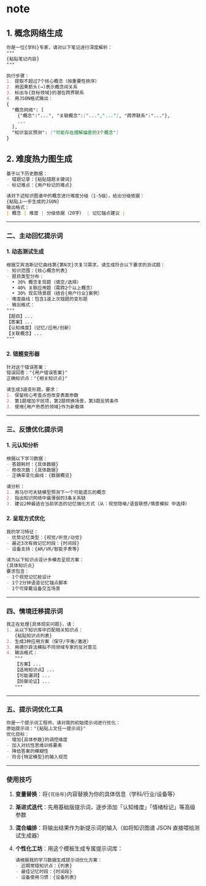 # note

## 1. **概念网络生成**

```markdown
你是一位{学科}专家，请对以下笔记进行深度解析：
"""
{粘贴笔记内容}
"""

执行步骤：
1. 提取不超过7个核心概念（按重要性排序）
2. 用因果箭头(→)表示概念间关系
3. 标出与{目标领域}的潜在跨界联系
4. 用JSON格式输出：
{
  "概念网络": [
    {"概念":"...", "关联概念":["...","..."], "跨界联系":"..."},
    ...
  ],
  "知识盲区预测": ["可能存在理解偏差的3个概念"]
}
```

## 2. **难度热力图生成**

```markdown
基于以下历史数据：
- 错题记录：{粘贴错题关键词}
- 标记难点：{用户标记的难点}

请对下述知识图谱中的概念进行难度分级（1-5级），给出分级依据：
{粘贴上一步生成的JSON}
输出格式：
| 概念 | 难度 | 分级依据（20字） | 记忆锚点建议 |
```

---

### **二、主动回忆提示词**

#### 1. **动态测试生成**

```markdown
根据艾宾浩斯记忆曲线第{第N次}次复习需求，请生成符合以下要求的测试题：
- 知识范围：{核心概念列表}
- 题目类型分布：
  • 30% 概念复现题（填空/选择）
  • 40% 关联应用题（需跨2个以上概念）
  • 30% 现实场景题（结合{用户行业}案例）
- 难度曲线：包含1道上次错题的变形题
- 输出格式：
"""
【题目】...
【答案】...
【认知维度】（记忆/应用/创新）
【关联概念】...
"""
```

#### 2. **错题变形器**

```markdown
针对这个错误答案：
错误回答："{用户错误答案}"
正确知识点："{相关知识点}"

请生成3道变形题，要求：
1. 保留核心考查点但改变表面参数
2. 第1题增加干扰项，第2题转换场景，第3题反转条件
3. 使用{用户熟悉的领域}作为新载体
```

---

### **三、反馈优化提示词**

#### 1. **元认知分析**

```markdown
根据以下学习数据：
- 答题耗时：{具体数据}
- 修改次数：{具体数据}
- 正确率变化曲线：{数据概览}

请分析：
1. 用马尔可夫链模型预测下一个可能遗忘的概念
2. 指出知识网络中最薄弱的3条关系链
3. 建议2种最适合当前状态的记忆强化方式（从：视觉隐喻/语音联想/情景模拟 中选择）
```

#### 2. **呈现方式优化**

```markdown
我的学习特征：
- 优势记忆类型：{视觉/听觉/动觉}
- 最近3次有效记忆时段：{时间段}
- 设备支持：{AR/VR/智能手表等}

请为以下知识点设计多模态呈现方案：
{具体知识点}
要求包含：
- 1个视觉记忆桩设计
- 1个2分钟语音记忆锚点脚本
- 1个可穿戴设备交互场景
```

---

### **四、情境迁移提示词**

```markdown
我正在处理{具体现实问题}，请：
1. 从以下知识库中匹配相关知识点：
   {粘贴知识点列表}
2. 生成3种应用方案（保守/平衡/激进）
3. 用德尔菲法模拟不同领域专家的反对意见
4. 输出格式：
   """
   【方案】...
   【适用知识点】...
   【可能漏洞】...
   【防御论证】...
   """
```

---

### **五、提示词优化工具**

```markdown
你是一个提示词工程师，请对我的初始提示词进行优化：
原始提示词："{粘贴上文任一提示词}"
优化目标：
- 增加{具体参数}的调控维度
- 加入对抗性思维训练要素
- 降低答案的模糊性
- 符合{特定模型}的输入规范
```

---

### **使用技巧**

1. **变量替换**：将`{花括号}`内容替换为你的具体信息（学科/行业/设备等）
2. **渐进式迭代**：先用基础版提示词，逐步添加「认知维度」「情绪标记」等高级参数
3. **混合编排**：将输出结果作为新提示词的输入（如将知识图谱 JSON 直接喂给测试生成器）
4. **个性化工坊**：用这个模板生成专属提示词库：

   ```markdown
   请根据我的学习数据生成提示词优化方案：
   - 近期常错知识点：{列表}
   - 最佳记忆时段：{时间段}
   - 设备使用习惯：{设备列表}
   ```
